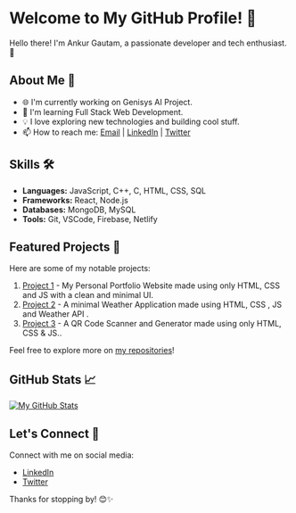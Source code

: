 # Welcome to My GitHub Profile! 🌟

Hello there! I'm Ankur Gautam, a passionate developer and tech enthusiast. 👋

## About Me 🚀

- 🌐 I'm currently working on Genisys AI Project.
- 🌱 I'm learning Full Stack Web Development.
- 💡 I love exploring new technologies and building cool stuff.
- 📫 How to reach me: [Email](mailto:ankurmessi5@gmail.com) | [LinkedIn](https://www.linkedin.com/in/ankur-gautam-6215961bb/) | [Twitter](https://twitter.com/AnkurGauta55266)

## Skills 🛠️

- **Languages:** JavaScript, C++, C, HTML, CSS, SQL
- **Frameworks:** React, Node.js
- **Databases:** MongoDB, MySQL
- **Tools:** Git, VSCode, Firebase, Netlify

## Featured Projects 🚀

Here are some of my notable projects:

1. [Project 1](https://github.com/Ankur060602/ankur-gautam-portfolio) - My Personal Portfolio Website made using only HTML, CSS and JS with a clean and minimal UI.
2. [Project 2](https://github.com/Ankur060602/weather-app) - A minimal Weather Application made using HTML, CSS , JS and Weather API .
3. [Project 3](https://github.com/Ankur060602/CodersCave/tree/main/task3%20-%20QR%20code%20generator) - A QR Code Scanner and Generator made using only HTML, CSS & JS..

Feel free to explore more on [my repositories](https://github.com/Ankur060602?tab=repositories)!

## GitHub Stats 📈

[![My GitHub Stats](https://github-readme-stats.vercel.app/api?username=Ankur060602&show_icons=true&count_private=true&hide=contribs,issues&theme=radical)](https://github.com/Ankur060602)

## Let's Connect 🤝

Connect with me on social media:

- [LinkedIn](https://www.linkedin.com/in/ankur-gautam-6215961bb/)
- [Twitter](https://twitter.com/AnkurGauta55266)


Thanks for stopping by! 😊✨
